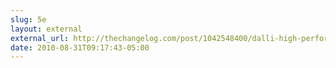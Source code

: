 ```yaml
---
slug: 5e
layout: external
external_url: http://thechangelog.com/post/1042548400/dalli-high-performance-memcached-client-for-ruby
date: 2010-08-31T09:17:43-05:00
---
```

